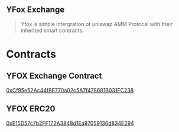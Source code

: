 ## YFox Exchange

> Yfox is simple intergration of uniswap AMM Protocal with their inherited smart contracts.

# Contracts
## YFOX Exchange Contract
  [0xCf95e52Ac44f8F770a02c5A7f478681B031FC238](https://rinkeby.etherscan.io/address/0xCf95e52Ac44f8F770a02c5A7f478681B031FC238#code)

  ## YFOX ERC20
  [0xE15D57c7b2FF172A3848d1Ea97059136d834E294](https://rinkeby.etherscan.io/address/0xE15D57c7b2FF172A3848d1Ea97059136d834E294#code)
